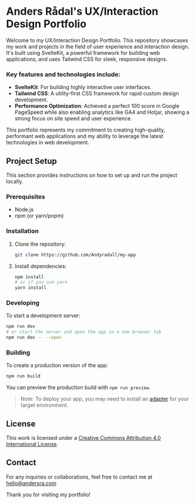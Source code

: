 # Anders Rådal's UX/Interaction Design Portfolio

Welcome to my UX/Interaction Design Portfolio. This repository showcases my work and projects in the field of user experience and interaction design. It's built using SvelteKit, a powerful framework for building web applications, and uses Tailwind CSS for sleek, responsive designs.

### Key features and technologies include:
- **SvelteKit**: For building highly interactive user interfaces.
- **Tailwind CSS**: A utility-first CSS framework for rapid custom design development.
- **Performance Optimization**: Achieved a perfect 100 score in Google PageSpeed while also enabling analytics like GA4 and Hotjar, showing a strong focus on site speed and user experience.

This portfolio represents my commitment to creating high-quality, performant web applications and my ability to leverage the latest technologies in web development.

## Project Setup

This section provides instructions on how to set up and run the project locally.

### Prerequisites

- Node.js
- npm (or yarn/pnpm)

### Installation

1. Clone the repository:
   ```bash
   git clone https://github.com/Andyradall/my-app
   ```
2. Install dependencies:
   ```bash
   npm install
   # or if you use yarn
   yarn install
   ```

### Developing

To start a development server:

```bash
npm run dev
# or start the server and open the app in a new browser tab
npm run dev -- --open
```

### Building

To create a production version of the app:

```bash
npm run build
```

You can preview the production build with `npm run preview`.

> Note: To deploy your app, you may need to install an [adapter](https://kit.svelte.dev/docs/adapters) for your target environment.


## License

This work is licensed under a [Creative Commons Attribution 4.0 International License](./LICENSE).

## Contact

For any inquiries or collaborations, feel free to contact me at hello@andersra.com

Thank you for visiting my portfolio!